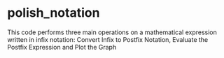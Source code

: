 # polish_notation
This code performs three main operations on a mathematical expression written in infix notation: Convert Infix to Postfix Notation, Evaluate the Postfix Expression and Plot the Graph
